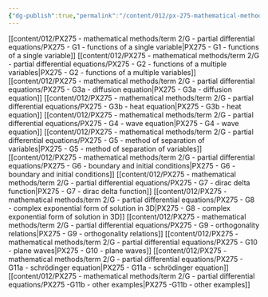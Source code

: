 ```yaml
---
{"dg-publish":true,"permalink":"/content/012/px-275-mathematical-methods/term-2/g-partial-differential-equations/g-partial-differential-equations/","noteIcon":"1","created":"2025-01-07T12:41:23.905+00:00","updated":"2025-01-29T12:56:31.349+00:00"}
---
```


[[content/012/PX275 - mathematical methods/term 2/G - partial differential equations/PX275 - G1 - functions of a single variable\|PX275 - G1 - functions of a single variable]]
[[content/012/PX275 - mathematical methods/term 2/G - partial differential equations/PX275 - G2 - functions of a multiple variables\|PX275 - G2 - functions of a multiple variables]]
[[content/012/PX275 - mathematical methods/term 2/G - partial differential equations/PX275 - G3a - diffusion equation\|PX275 - G3a - diffusion equation]]
[[content/012/PX275 - mathematical methods/term 2/G - partial differential equations/PX275 - G3b - heat equation\|PX275 - G3b - heat equation]]
[[content/012/PX275 - mathematical methods/term 2/G - partial differential equations/PX275 - G4 - wave equation\|PX275 - G4 - wave equation]]
[[content/012/PX275 - mathematical methods/term 2/G - partial differential equations/PX275 - G5 - method of separation of variables\|PX275 - G5 - method of separation of variables]]
[[content/012/PX275 - mathematical methods/term 2/G - partial differential equations/PX275 - G6 - boundary and initial conditions\|PX275 - G6 - boundary and initial conditions]]
[[content/012/PX275 - mathematical methods/term 2/G - partial differential equations/PX275 - G7 - dirac delta function\|PX275 - G7 - dirac delta function]]
[[content/012/PX275 - mathematical methods/term 2/G - partial differential equations/PX275 - G8 - complex exponential form of solution in 3D\|PX275 - G8 - complex exponential form of solution in 3D]]
[[content/012/PX275 - mathematical methods/term 2/G - partial differential equations/PX275 - G9 - orthogonality relations\|PX275 - G9 - orthogonality relations]]
[[content/012/PX275 - mathematical methods/term 2/G - partial differential equations/PX275 - G10 - plane waves\|PX275 - G10 - plane waves]]
[[content/012/PX275 - mathematical methods/term 2/G - partial differential equations/PX275 - G11a - schrödinger equation\|PX275 - G11a - schrödinger equation]]
[[content/012/PX275 - mathematical methods/term 2/G - partial differential equations/PX275 -G11b - other examples\|PX275 -G11b - other examples]]
